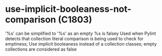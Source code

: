 # use-implicit-booleaness-not-comparison (C1803)

'%s' can be simplified to '%s' as an empty %s is falsey Used when Pylint
detects that collection literal comparison is being used to check for
emptiness; Use implicit booleaness instead of a collection classes;
empty collections are considered as false
